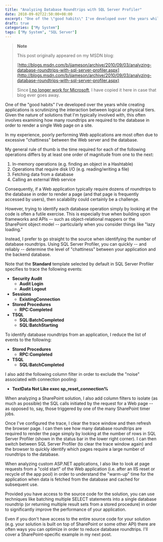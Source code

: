 ```yaml
---
title: "Analyzing Database Roundtrips with SQL Server Profiler"
date: 2010-09-02T22:50:00+08:00
excerpt: "One of the \"good habits\" I've developed over the years while creating applications is scrutinizing the interaction between logical or physical tiers. Given the nature of solutions that I'm typically involved with, this often involves examining how many..."
draft: true
categories: ["My System"]
tags: ["My System", "SQL Server"]
---
```


> **Note**
> 
> This post originally appeared on my MSDN blog:
> 
> [http://blogs.msdn.com/b/jjameson/archive/2010/09/03/analyzing-database-roundtrips-with-sql-server-profiler.aspx](http://blogs.msdn.com/b/jjameson/archive/2010/09/03/analyzing-database-roundtrips-with-sql-server-profiler.aspx)
> 
> Since [I no longer work for Microsoft](/blog/jjameson/2011/09/02/last-day-with-microsoft), I have copied it here in case that blog ever goes away.

One of the "good habits" I've developed over the years while creating applications is scrutinizing the interaction between logical or physical tiers. Given the nature of solutions that I'm typically involved with, this often involves examining how many roundtrips are required to the database in order to render a single Web page on a site.

In my experience, poorly performing Web applications are most often due to excessive "chattiness" between the Web server and the database.

My general rule of thumb is the time required for each of the following operations differs by at least one order of magnitude from one to the next:

1. In-memory operations (e.g. finding an object in a Hashtable)
2. Operations that require disk I/O (e.g. reading/writing a file)
3. Fetching data from a database
4. Calling an external Web service

Consequently, if a Web application typically require dozens of roundtrips to the database in order to render a page (and that page is frequently accessed by users), then scalability could certainly be a challenge.

However, trying to identify each database operation  simply by looking at the code is often a futile exercise. This is especially true when building upon frameworks and APIs -- such as object-relational mappers or the SharePoint object model -- particularly when you consider things like "lazy loading."

Instead, I prefer to go straight to the source when identifying the number of database roundtrips. Using SQL Server Profiler, you can quickly -- and reliably -- determine the level of "chattiness" between your application and the backend database.

Note that the **Standard** template selected by default in SQL Server Profiler specifies to trace the following events:

- **Security Audit**
  - **Audit Login**
  - **Audit Logout**
- **Sessions**
  - **ExistingConnection**
- **Stored Procedures**
  - **RPC:Completed**
- **TSQL**
  - **SQL:BatchCompleted**
  - **SQL:BatchStarting**

To identify database roundtrips from an application, I reduce the list of events to the following:

- **Stored Procedures**
  - **RPC:Completed**
- **TSQL**
  - **SQL:BatchCompleted**

I also add the following column filter in order to exclude the "noise" associated with connection pooling:

- **TextData Not Like exec sp\_reset\_connection%**

When analyzing a SharePoint solution, I also add column filters to isolate (as much as possible) the SQL calls initiated by the request for a Web page -- as opposed to, say, those triggered by one of the many SharePoint timer jobs.

Once I've configured the trace, I clear the trace window and then refresh the browser page. I can then see how many database roundtrips are required to render the page simply by looking at the number of rows in SQL Server Profiler (shown in the status bar in the lower right corner). I can then switch between SQL Server Profiler (to clear the trace window again) and the browser to quickly identify which pages require a large number of roundtrips to the database.

When analyzing custom ASP.NET applications, I also like to look at page requests from a "cold start" of the Web application (i.e. after an IIS reset or recycle of the app pool) in order to understand the "warm-up" time for the application when data is fetched from the database and cached for subsequent use.

Provided you have access to the source code for the solution, you can use techniques like batching multiple SELECT statements into a single database roundtrip (or returning multiple result sets from a stored procedure) in order to significantly improve the performance of your application.

Even if you don't have access to the entire source code for your solution (e.g. your solution is built on top of SharePoint or some other API) there are often ways you can optimize in order to reduce database roundtrips. I'll cover a SharePoint-specific example in my next post.

